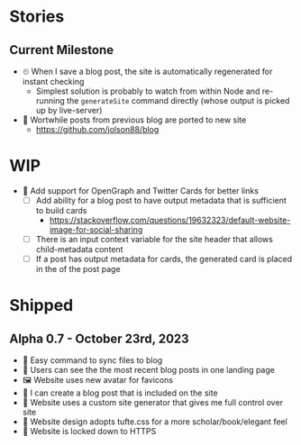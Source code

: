 # Stories

## Current Milestone

- ⏲ When I save a blog post, the site is automatically regenerated for instant checking
    - Simplest solution is probably to watch from within Node and re-running the `generateSite` command directly (whose output is picked up by live-server)
- 📄 Wortwhile posts from previous blog are ported to new site
    - https://github.com/jolson88/blog

# WIP

- 🐤 Add support for OpenGraph and Twitter Cards for better links
  - [ ] Add ability for a blog post to have output metadata that is sufficient to build cards
    - https://stackoverflow.com/questions/19632323/default-website-image-for-social-sharing
  - [ ] There is an input context variable for the site header that allows child-metadata content
  - [ ] If a post has output metadata for cards, the generated card is placed in the <head> of the post page

# Shipped

## Alpha 0.7 - October 23rd, 2023

- 💾 Easy command to sync files to blog
- 📖 Users can see the the most recent blog posts in one landing page
- 🖼 Website uses new avatar for favicons
- 📃 I can create a blog post that is included on the site
- 🎯 Website uses a custom site generator that gives me full control over site
- 🎯 Website design adopts tufte.css for a more scholar/book/elegant feel
- 🎯 Website is locked down to HTTPS
